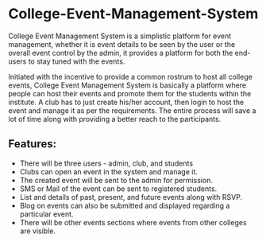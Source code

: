 # College-Event-Management-System

College Event Management System is a simplistic platform for event management, whether it is event details to be seen by the user or the overall event control by the admin, it provides a platform for both the end-users to stay tuned with the events.

Initiated with the incentive to provide a common rostrum to host all college events, College Event Management System is basically a platform where people can host their events and promote them for the students within the institute. A club has to just create his/her account, then login to host the event and manage it as per the requirements. The entire process will save a lot of time along with providing a better reach to the participants.

## Features:
- There will be three users - admin, club, and students
- Clubs can open an event in the system and manage it.
- The created event will be sent to the admin for permission.
- SMS or Mail of the event can be sent to registered students.
- List and details of past, present, and future events along with RSVP.
- Blog on events can also be submitted and displayed regarding a particular event.
- There will be other events sections where events from other colleges are visible.
